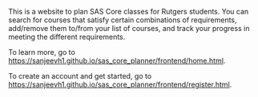 This is a website to plan SAS Core classes for Rutgers students. 
You can search for courses that satisfy certain combinations of requirements, add/remove them to/from your list of courses, and track your progress in meeting the different requirements.

To learn more, go to https://sanjeevh1.github.io/sas_core_planner/frontend/home.html.

To create an account and get started, go to https://sanjeevh1.github.io/sas_core_planner/frontend/register.html.

